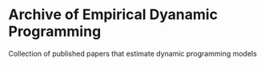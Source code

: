 # Archive of Empirical Dyanamic Programming
 Collection of published papers that estimate dynamic programming models
